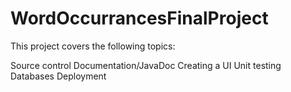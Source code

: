 # WordOccurrancesFinalProject

This project covers the following topics:

Source control
Documentation/JavaDoc
Creating a UI
Unit testing
Databases
Deployment
